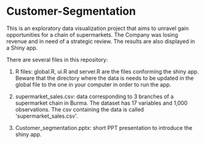 # Customer-Segmentation

This is an exploratory data visualization project that aims to unravel gain opportunities for a chain of supermarkets. The Company was losing revenue and in need of a strategic review. The results are also displayed in a Shiny app. 

There are several files in this repository:

1. R files: global.R, ui.R and server.R are the files conforming the shiny app. Beware that the directory where the data is needs to be updated in the global file to the one in your computer in order to run the app. 

2. supermarket_sales.csv: data corresponding to 3 branches of a supermarket chain in Burma. The dataset has 17 variables and 1,000 observations. The csv containing 
the data is called 'supermarket_sales.csv'.

3. Customer_segmentation.pptx: short PPT presentation to introduce the shiny app. 
